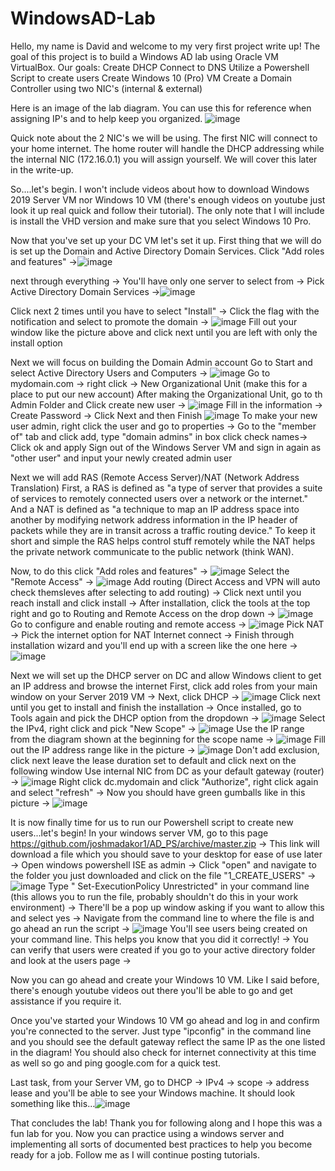 # WindowsAD-Lab

Hello, my name is David and welcome to my very first project write up! The goal of this project is to build a Windows AD lab using Oracle VM VirtualBox. 
Our goals: Create DHCP
           Connect to DNS
           Utilize a Powershell Script to create users
           Create Windows 10 (Pro) VM
           Create a Domain Controller using two NIC's (internal & external)

Here is an image of the lab diagram. You can use this for reference when assigning IP's and to help keep you organized.
    ![image](https://github.com/Rehmd27/WindowsAD-Lab/assets/158844780/daa574f7-944e-4c91-bef6-fc296819253e)

Quick note about the 2 NIC's we will be using. The first NIC will connect to your home internet. The home router will handle the DHCP addressing while the internal NIC (172.16.0.1) you will assign yourself. We will cover this later in the write-up.

So....let's begin. I won't include videos about how to download Windows 2019 Server VM nor Windows 10 VM (there's enough videos on youtube just look it up real quick and follow their tutorial). The only note that I will include is install the VHD version and make sure that you select Windows 10 Pro. 

Now that you've set up your DC VM let's set it up. First thing that we will do is set up the Domain and Active Directory Domain Services. 
Click "Add roles and features" ->![image](https://github.com/Rehmd27/WindowsAD-Lab/assets/158844780/91f3c3f7-cd87-4397-9fa0-d7c91b5a44cd)
 
next through everything -> 
You'll have only one server to select from -> 
Pick Active Directory Domain Services ->![image](https://github.com/Rehmd27/WindowsAD-Lab/assets/158844780/e80d1947-d426-4d66-b244-1558acd8a104)

Click next 2 times until you have to select "Install" ->
Click the flag with the notification and select to promote the domain -> ![image](https://github.com/Rehmd27/WindowsAD-Lab/assets/158844780/9c78f3a8-1f19-405d-b74c-9227b5eda72e)
Fill out your window like the picture above and click next until you are left with only the install option


Next we will focus on building the Domain Admin account 
Go to Start and select Active Directory Users and Computers -> ![image](https://github.com/Rehmd27/WindowsAD-Lab/assets/158844780/ed6b3cda-e23d-4c85-8cd7-d6aa8dcf1b65)
Go to mydomain.com -> right click -> New Organizational Unit (make this for a place to put our new account)
After making the Organizational Unit, go to th Admin Folder and Click create new user -> ![image](https://github.com/Rehmd27/WindowsAD-Lab/assets/158844780/581cd6a4-a9af-478e-9be3-ecdf813f22b5)
Fill in the information -> Create Password -> Click Next and then Finish ![image](https://github.com/Rehmd27/WindowsAD-Lab/assets/158844780/f2decdd6-3b77-4541-882f-bea2cca1b806)
To make your new user admin, right click the user and go to properties ->
Go to the "member of" tab and click add, type "domain admins" in box click check names->
Click ok and apply
Sign out of the Windows Server VM and sign in again as "other user" and input your newly created admin user

Next we will add RAS (Remote Access Server)/NAT (Network Address Translation)
First, a RAS is defined as "a type of server that provides a suite of services to remotely connected users over a network or the internet." And a NAT is defined as "a technique to map an IP address space into another by modifying network address information in the IP header of packets while they are in transit across a traffic routing device." To keep it short and simple the RAS helps control stuff remotely while the NAT helps the private network communicate to the public network (think WAN). 

Now, to do this click "Add roles and features" -> ![image](https://github.com/Rehmd27/WindowsAD-Lab/assets/158844780/9d54890a-92e0-4d42-b1cc-c2fe9ee0a3a5)
Select the "Remote Access" -> ![image](https://github.com/Rehmd27/WindowsAD-Lab/assets/158844780/b93fe764-a068-495c-b1c2-bc9464332b3c)
Add routing (Direct Access and VPN will auto check themsleves after selecting to add routing) ->
Click next until you reach install and click install ->
After installation, click the tools at the top right and go to Routing and Remote Access on the drop down -> ![image](https://github.com/Rehmd27/WindowsAD-Lab/assets/158844780/697e062f-fa52-436e-bf5a-7945356a079f)
Go to configure and enable routing and remote access -> ![image](https://github.com/Rehmd27/WindowsAD-Lab/assets/158844780/341e3eb7-4f7c-4eee-afb2-d68d0aaf2fd1)
Pick NAT ->
Pick the internet option for NAT Internet connect ->
Finish through installation wizard and you'll end up with a screen like the one here -> ![image](https://github.com/Rehmd27/WindowsAD-Lab/assets/158844780/46fadd91-2295-47e1-976c-b75c462be493)


Next we will set up the DHCP server on DC and allow Windows client to get an IP address and browse the internet
First, click add roles from your main window on your Server 2019 VM ->
Next, click DHCP -> ![image](https://github.com/Rehmd27/WindowsAD-Lab/assets/158844780/e29592f2-25fd-4dc3-be8a-72cfc8efd2f2)
Click next until you get to install and finish the installation ->
Once installed, go to Tools again and pick the DHCP option from the dropdown -> ![image](https://github.com/Rehmd27/WindowsAD-Lab/assets/158844780/5d0ef335-d6fd-477f-a9b0-6229050dddce)
Select the IPv4, right click and pick "New Scope" -> ![image](https://github.com/Rehmd27/WindowsAD-Lab/assets/158844780/d6be03ee-d821-4bb4-a7d4-c2cc8769ea53)
Use the IP range from the diagram shown at the beginning for the scope name -> ![image](https://github.com/Rehmd27/WindowsAD-Lab/assets/158844780/53c8f437-9b2f-47f8-bc72-4632819a4049)
Fill out the IP address range like in the picture -> ![image](https://github.com/Rehmd27/WindowsAD-Lab/assets/158844780/252430fa-fd0b-40c6-9df0-69bee9773ae5)
Don't add exclusion, click next leave the lease duration set to default and click next on the following window
Use internal NIC from DC as your default gateway (router) -> ![image](https://github.com/Rehmd27/WindowsAD-Lab/assets/158844780/94c1bcc3-644d-409f-8a15-16817389b0d8)
Right click dc.mydomain and click "Authorize", right click again and select "refresh" ->
Now you should have green gumballs like in this picture -> ![image](https://github.com/Rehmd27/WindowsAD-Lab/assets/158844780/b12285c8-b164-4801-a34e-e9c64a0d9351)

It is now finally time for us to run our Powershell script to create new users...let's begin!
In your windows server VM, go to this page https://github.com/joshmadakor1/AD_PS/archive/master.zip ->
This link will download a file which you should save to your desktop for ease of use later ->
Open windows powershell ISE as admin -> 
Click "open" and navigate to the folder you just downloaded and click on the file "1_CREATE_USERS" -> ![image](https://github.com/Rehmd27/WindowsAD-Lab/assets/158844780/31c2b7e7-20b6-4892-8d2c-d2c4843291ec)
Type " Set-ExecutionPolicy Unrestricted" in your command line (this allows you to run the file, probably shouldn't do this in your work environment) ->
There'll be a pop up window asking if you want to allow this and select yes ->
Navigate from the command line to where the file is and go ahead an run the script -> ![image](https://github.com/Rehmd27/WindowsAD-Lab/assets/158844780/fa9cbe11-4224-4754-8a14-1d07afbee655)
You'll see users being created on your command line. This helps you know that you did it correctly! -> 
You can verify that users were created if you go to your active directory folder and look at the users page ->

Now you can go ahead and create your Windows 10 VM. Like I said before, there's enough youtube videos out there you'll be able to go and get assistance if you require it.

Once you've started your Windows 10 VM go ahead and log in and confirm you're connected to the server. Just type "ipconfig" in the command line and you should see the default gateway reflect the same IP as the one listed in the diagram! You should also check for internet connectivity at this time as well so go and ping google.com for a quick test.

Last task, from your Server VM, go to DHCP -> IPv4 -> scope -> address lease and you'll be able to see your Windows machine. It should look something like this...![image](https://github.com/Rehmd27/WindowsAD-Lab/assets/158844780/4b73b615-eaec-4960-9a96-c60e802edd6d)

That concludes the lab! Thank you for following along and I hope this was a fun lab for you. Now you can practice using a windows server and implementing all sorts of documented best practices to help you become ready for a job. Follow me as I will continue posting tutorials.

















